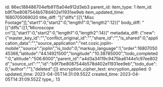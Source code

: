 id: 86ec188486704efb8115a04e912d3eb3
parent_id: 
item_type: 1
item_id: b9f7be8087544b578d402e11931ee9eb
item_updated_time: 1680705069020
title_diff: "[{\"diffs\":[[1,\"Misc Footage\"]],\"start1\":0,\"start2\":0,\"length1\":0,\"length2\":12}]"
body_diff: "[{\"diffs\":[[1,\"Microscope cri\"]],\"start1\":0,\"start2\":0,\"length1\":0,\"length2\":14}]"
metadata_diff: {"new":{"master_key_id":"","conflict_original_id":"","share_id":"","is_shared":0,"application_data":"","source_application":"net.cozic.joplin-mobile","source":"joplin","is_todo":0,"markup_language":1,"order":1680705045366,"latitude":"44.14921500","longitude":"10.38785000","todo_completed":0,"altitude":"506.6000","parent_id":"a4d3a34119c9475ba6144e1c97ee802d","source_url":"","id":"b9f7be8087544b578d402e11931ee9eb","todo_due":0,"author":""},"deleted":[]}
encryption_cipher_text: 
encryption_applied: 0
updated_time: 2023-04-05T14:31:09.552Z
created_time: 2023-04-05T14:31:09.552Z
type_: 13